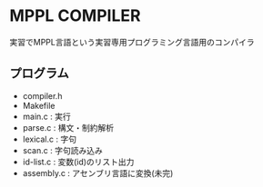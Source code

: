 # MPPL COMPILER

実習でMPPL言語という実習専用プログラミング言語用のコンパイラ

## プログラム
- compiler.h
- Makefile
- main.c : 実行
- parse.c : 構文・制約解析
- lexical.c : 字句
- scan.c : 字句読み込み
- id-list.c : 変数(id)のリスト出力
- assembly.c : アセンブリ言語に変換(未完)